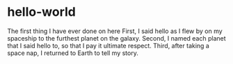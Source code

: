 # hello-world
The first thing I have ever done on here
First, I said hello as I flew by on my spaceship to the furthest planet on the galaxy.
Second, I named each planet that I said hello to, so that I pay it ultimate respect.
Third, after taking a space nap, I returned to Earth to tell my story.
